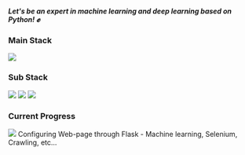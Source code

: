 
##### Let's be an expert in machine learning and deep learning based on Python! ✊

### Main Stack

<img src="https://img.shields.io/badge/Python-0000D7?style=flat-square&logo=Python&logoColor=white"/></a>

### Sub Stack

<img src="https://img.shields.io/badge/NodeJS-004225?style=flat-square&logo=Node.js&logoColor=white"/> <img src="https://img.shields.io/badge/HTML-1647G7?&logo=HTML5&logoColor=orange"/> <img src="https://img.shields.io/badge/MySQL-848482?style=flat-square&logo=MySQL&logoColor=white"/>

### Current Progress

<img src="https://img.shields.io/badge/Flask-0151C2?style=plastic&logo=Flask&logoColor=white&link=https://github.com/HYUNSOOLEE-6839/WEB_via_FLASK"/>
Configuring Web-page through Flask 
- Machine learning, Selenium, Crawling, etc...
